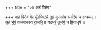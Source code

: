 +++
title = "०४ अहं पितेव"

+++
अ॒हं पि॒तेव॑ वेत॒सूँर॒भिष्ट॑ये॒ तुग्रं॒ कुत्सा॑य॒ स्मदि॑भं च रन्धयम् ।  
अ॒हं भु॑वं॒ यज॑मानस्य रा॒जनि॒ प्र यद्भरे॒ तुज॑ये॒ न प्रि॒याधृषे॑ ॥